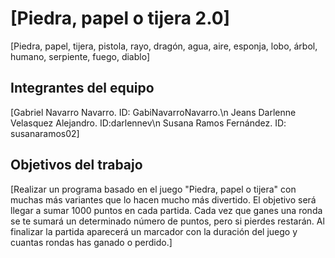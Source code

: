 # [Piedra, papel o tijera 2.0]

[Piedra, papel, tijera, pistola, rayo, dragón, agua, aire, esponja, lobo, árbol, humano, serpiente, fuego, diablo]

## Integrantes del equipo

[Gabriel Navarro Navarro. ID: GabiNavarroNavarro.\n
Jeans Darlenne Velasquez Alejandro. ID:darlennev\n
Susana Ramos Fernández. ID: susanaramos02]

## Objetivos del trabajo

[Realizar un programa basado en el juego "Piedra, papel o tijera" con muchas más variantes que lo hacen mucho más divertido. El objetivo será llegar a sumar 1000 puntos en cada partida. Cada vez que ganes una ronda se te sumará un determinado número de puntos, pero si pierdes restarán. Al finalizar la partida aparecerá un marcador con la duración del juego y cuantas rondas has ganado o perdido.]
